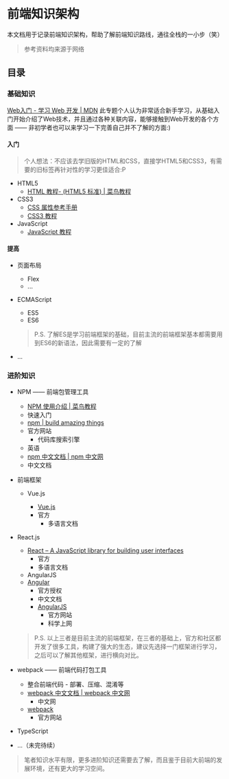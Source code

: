 # 前端知识架构

本文档用于记录前端知识架构，帮助了解前端知识路线，通往全栈的一小步（笑）

> 参考资料均来源于网络

## 目录

### 基础知识

[Web入门 - 学习 Web 开发 | MDN](https://developer.mozilla.org/zh-CN/docs/Learn/Getting_started_with_the_web)  此专题个人认为非常适合新手学习，从基础入门开始介绍了Web技术，并且通过各种关联内容，能够接触到Web开发的各个方面 —— 非初学者也可以来学习一下完善自己并不了解的方面:)

#### 入门

> 个人想法：不应该去学旧版的HTML和CSS，直接学HTML5和CSS3，有需要的旧标签再针对性的学习更佳适合:P

- HTML5
  - [HTML 教程- (HTML5 标准) | 菜鸟教程](https://www.runoob.com/html/html-tutorial.html)
- CSS3
  - [CSS 属性参考手册](https://www.runoob.com/cssref/css-reference.html)
  - [CSS3 教程](https://www.runoob.com/css3/css3-tutorial.html)
- JavaScript
  - [JavaScript 教程](https://www.runoob.com/js/js-tutorial.html)

#### 提高

- 页面布局

  - Flex
  - ...

- ECMAScript

  - ES5
  - ES6

  > P.S. 了解ES是学习前端框架的基础，目前主流的前端框架基本都需要用到ES6的新语法，因此需要有一定的了解

- ...

### 进阶知识

- NPM —— 前端包管理工具

  - [NPM 使用介绍 | 菜鸟教程](https://www.baidu.com/link?url=Zhy6tjzBb2gc71LlGaX6UO-2zh5d5GYyLz4pwwNVOdlU-9YQjVifMizHO9Hoy-xSMS7HaYNaNqt1zMy29kZqPK&wd=&eqid=b92c8769002687c9000000065d98c94f)
  - 快速入门
  - [npm | build amazing things](https://www.baidu.com/link?url=UED9mTtJJBv-QI2cPMNUugPPYXVj2Vtd1ED3ao4fYoK&wd=&eqid=b92c8769002687c9000000065d98c94f)
  - 官方网站
    - 代码库搜索引擎
  - 英语
  - [npm 中文文档 | npm 中文网](https://www.baidu.com/link?url=RZaieMYiI5ONfVwH1K29pMhI3WrNbr_HygZktzX_Wq7&wd=&eqid=b92c8769002687c9000000065d98c94f)
  - 中文文档
  
- 前端框架

  - Vue.js

    - [Vue.js](https://cn.vuejs.org/)
    - 官方
      - 多语言文档
- React.js
  
  - [React – A JavaScript library for building user interfaces](https://www.baidu.com/link?url=sgmN2VC-eMAbPoXenjTR2xQBD_YIY6ULgClhkuayzIS&wd=&eqid=a3fe3da100238292000000065d98c698)
      - 官方
    - 多语言文档
  - AngularJS
  - [Angular](https://www.baidu.com/link?url=HzM36cHQ5IQj2c9BNtJDiNdSYH0r7_xaJUHF8XOvOv_RrmYF45IOmvXp7_Fh7RKg&wd=&eqid=8533258c00189dce000000065d98c827)
      - 官方授权
      - 中文文档
    - [AngularJS](https://www.baidu.com/link?url=Se0v_Z1JA7DbIyfgVbUjsOUlcIRm1375nGEf6WUAoR7kaQWbog1P0sP91mRiQZrs&wd=&eqid=8533258c00189dce000000065d98c827)
      - 官方网站
      - 科学上网
  
  > P.S. 以上三者是目前主流的前端框架，在三者的基础上，官方和社区都开发了很多工具，构建了强大的生态，建议先选择一门框架进行学习，之后可以了解其他框架，进行横向对比。
  
- webpack —— 前端代码打包工具

  - 整合前端代码 - 部署、压缩、混淆等
  - [webpack 中文文档 | webpack 中文网](https://www.baidu.com/link?url=ZcIQd4UiVaT57KMpMca1GTVPVYOVoq5I3xTdksTEE8v-Bq6rWjoNO07r17akNFUP&wd=&eqid=cfae9de30021f7da000000065d98ca60)
    - 中文网
  - [webpack](https://www.baidu.com/link?url=5Hmd5ykgYT4DBilf1s0toY9Aq0ONtn5GmfdMdNe1RGHgouFQBkflQJ-7ncdxk97x&wd=&eqid=cfae9de30021f7da000000065d98ca60)
    - 官方网站

- TypeScript

- ...（未完待续）

> 笔者知识水平有限，更多进阶知识还需要去了解，而且鉴于目前大前端的发展环境，还有更大的学习空间。